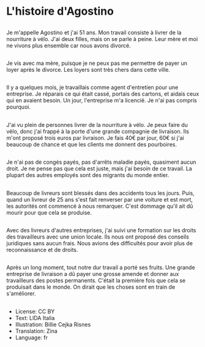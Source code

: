 # L'histoire d'Agostino

##
Je m'appelle Agostino et j'ai 51 ans. Mon travail consiste à livrer de la nourriture à vélo. J'ai deux filles, mais on se parle à peine. Leur mère et moi ne vivons plus ensemble car nous avons divorcé.

##
Je vis avec ma mère, puisque je ne peux pas me permettre de payer un loyer après le divorce. Les loyers sont très chers dans cette ville.

##
Il y a quelques mois, je travaillais comme agent d'entretien pour une entreprise. Je réparais ce qui était cassé, portais des cartons, et aidais ceux qui en avaient besoin. Un jour, l'entreprise m'a licencié. Je n'ai pas compris pourquoi.

##
J'ai vu plein de personnes livrer de la nourriture à vélo. Je peux faire du vélo, donc j'ai frappé à la porte d'une grande compagnie de livraison. Ils m'ont proposé trois euros par livraison. Je fais 40€ par jour, 60€ si j'ai beaucoup de chance et que les clients me donnent des pourboires.

##
Je n'ai pas de congés payés, pas d'arrêts maladie payés, quasiment aucun droit. Je ne pense pas que cela est juste, mais j'ai besoin de ce travail. La plupart des autres employés sont des migrants du monde entier.

##
Beaucoup de livreurs sont blessés dans des accidents tous les jours. Puis, quand un livreur de 25 ans s'est fait renverser par une voiture et est mort, les autorités ont commencé à nous remarquer. C'est dommage qu'il ait dû mourir pour que cela se produise.

##
Avec des livreurs d'autres entreprises, j'ai suivi une formation sur les droits des travailleurs avec une union locale. Ils nous ont proposé des conseils juridiques sans aucun frais. Nous avions des difficultés pour avoir plus de reconnaissance et de droits.

##
Après un long moment, tout notre dur travail a porté ses fruits. Une grande entreprise de livraison a dû payer une grosse amende et donner aux travailleurs des postes permanents. C'était la première fois que cela se produisait dans le monde. On dirait que les choses sont en train de s'améliorer.

##
* License: CC BY
* Text: LIDA Italia
* Illustration: Billie Cejka Risnes
* Translation: Zina
* Language: fr
